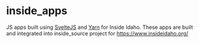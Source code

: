 # inside_apps

JS apps built using [SvelteJS](https://svelte.dev/) and [Yarn](https://classic.yarnpkg.com/en/) for Inside Idaho.
These apps are built and integrated into inside_source project for 
https://www.insideidaho.org/
